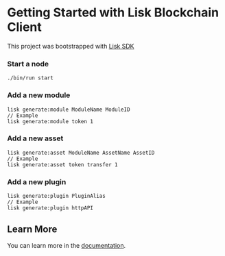 # Getting Started with Lisk Blockchain Client

This project was bootstrapped with [Lisk SDK](https://github.com/LiskHQ/lisk-sdk)

### Start a node
```
./bin/run start
```

### Add a new module
```
lisk generate:module ModuleName ModuleID
// Example
lisk generate:module token 1
```

### Add a new asset
```
lisk generate:asset ModuleName AssetName AssetID
// Example
lisk generate:asset token transfer 1
```

### Add a new plugin
```
lisk generate:plugin PluginAlias
// Example
lisk generate:plugin httpAPI
```

## Learn More

You can learn more in the [documentation](https://lisk.io/documentation/lisk-sdk/index.html).
